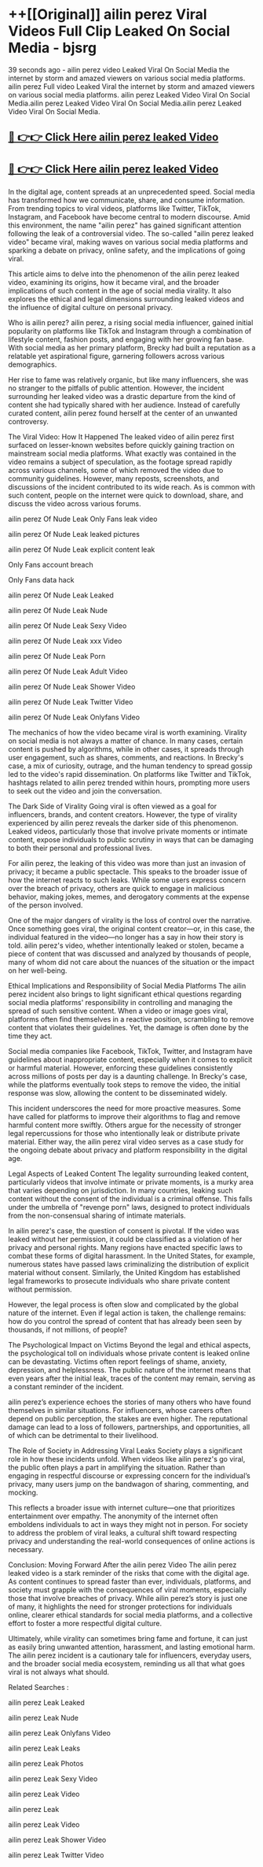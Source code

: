 # ++[[Original]] ailin perez Viral Videos Full Clip Leaked On Social Media - bjsrg<br>

39 seconds ago - ailin perez video Leaked Viral On Social Media the internet by storm and amazed viewers on various social media platforms.
ailin perez Full video Leaked Viral the internet by storm and amazed viewers on various social media platforms. ailin perez Leaked Video Viral On Social Media.ailin perez Leaked Video Viral On Social Media.ailin perez Leaked Video Viral On Social Media.<br>


## [🔴 👉👉 Click Here ailin perez leaked Video ](https://onlyclips.site?title=ailin_perez&ref=git)

## [🔴 👉👉 Click Here ailin perez leaked Video ](https://onlyclips.site?title=ailin_perez&ref=git)

In the digital age, content spreads at an unprecedented speed. Social media has transformed how we communicate, share, and consume information. From trending topics to viral videos, platforms like Twitter, TikTok, Instagram, and Facebook have become central to modern discourse. Amid this environment, the name "ailin perez" has gained significant attention following the leak of a controversial video. The so-called "ailin perez leaked video" became viral, making waves on various social media platforms and sparking a debate on privacy, online safety, and the implications of going viral.

This article aims to delve into the phenomenon of the ailin perez leaked video, examining its origins, how it became viral, and the broader implications of such content in the age of social media virality. It also explores the ethical and legal dimensions surrounding leaked videos and the influence of digital culture on personal privacy.

Who is ailin perez?
ailin perez, a rising social media influencer, gained initial popularity on platforms like TikTok and Instagram through a combination of lifestyle content, fashion posts, and engaging with her growing fan base. With social media as her primary platform, Brecky had built a reputation as a relatable yet aspirational figure, garnering followers across various demographics.

Her rise to fame was relatively organic, but like many influencers, she was no stranger to the pitfalls of public attention. However, the incident surrounding her leaked video was a drastic departure from the kind of content she had typically shared with her audience. Instead of carefully curated content, ailin perez found herself at the center of an unwanted controversy.

The Viral Video: How It Happened
The leaked video of ailin perez first surfaced on lesser-known websites before quickly gaining traction on mainstream social media platforms. What exactly was contained in the video remains a subject of speculation, as the footage spread rapidly across various channels, some of which removed the video due to community guidelines. However, many reposts, screenshots, and discussions of the incident contributed to its wide reach. As is common with such content, people on the internet were quick to download, share, and discuss the video across various forums.

ailin perez Of Nude Leak Only Fans leak video

ailin perez Of Nude Leak leaked pictures

ailin perez Of Nude Leak explicit content leak

Only Fans account breach

Only Fans data hack

ailin perez Of Nude Leak Leaked

ailin perez Of Nude Leak Nude

ailin perez Of Nude Leak Sexy Video

ailin perez Of Nude Leak xxx Video

ailin perez Of Nude Leak Porn

ailin perez Of Nude Leak Adult Video

ailin perez Of Nude Leak Shower Video

ailin perez Of Nude Leak Twitter Video

ailin perez Of Nude Leak Onlyfans Video

The mechanics of how the video became viral is worth examining. Virality on social media is not always a matter of chance. In many cases, certain content is pushed by algorithms, while in other cases, it spreads through user engagement, such as shares, comments, and reactions. In Brecky's case, a mix of curiosity, outrage, and the human tendency to spread gossip led to the video's rapid dissemination. On platforms like Twitter and TikTok, hashtags related to ailin perez trended within hours, prompting more users to seek out the video and join the conversation.

The Dark Side of Virality
Going viral is often viewed as a goal for influencers, brands, and content creators. However, the type of virality experienced by ailin perez reveals the darker side of this phenomenon. Leaked videos, particularly those that involve private moments or intimate content, expose individuals to public scrutiny in ways that can be damaging to both their personal and professional lives.

For ailin perez, the leaking of this video was more than just an invasion of privacy; it became a public spectacle. This speaks to the broader issue of how the internet reacts to such leaks. While some users express concern over the breach of privacy, others are quick to engage in malicious behavior, making jokes, memes, and derogatory comments at the expense of the person involved.

One of the major dangers of virality is the loss of control over the narrative. Once something goes viral, the original content creator—or, in this case, the individual featured in the video—no longer has a say in how their story is told. ailin perez's video, whether intentionally leaked or stolen, became a piece of content that was discussed and analyzed by thousands of people, many of whom did not care about the nuances of the situation or the impact on her well-being.

Ethical Implications and Responsibility of Social Media Platforms
The ailin perez incident also brings to light significant ethical questions regarding social media platforms' responsibility in controlling and managing the spread of such sensitive content. When a video or image goes viral, platforms often find themselves in a reactive position, scrambling to remove content that violates their guidelines. Yet, the damage is often done by the time they act.

Social media companies like Facebook, TikTok, Twitter, and Instagram have guidelines about inappropriate content, especially when it comes to explicit or harmful material. However, enforcing these guidelines consistently across millions of posts per day is a daunting challenge. In Brecky's case, while the platforms eventually took steps to remove the video, the initial response was slow, allowing the content to be disseminated widely.

This incident underscores the need for more proactive measures. Some have called for platforms to improve their algorithms to flag and remove harmful content more swiftly. Others argue for the necessity of stronger legal repercussions for those who intentionally leak or distribute private material. Either way, the ailin perez viral video serves as a case study for the ongoing debate about privacy and platform responsibility in the digital age.

Legal Aspects of Leaked Content
The legality surrounding leaked content, particularly videos that involve intimate or private moments, is a murky area that varies depending on jurisdiction. In many countries, leaking such content without the consent of the individual is a criminal offense. This falls under the umbrella of "revenge porn" laws, designed to protect individuals from the non-consensual sharing of intimate materials.

In ailin perez's case, the question of consent is pivotal. If the video was leaked without her permission, it could be classified as a violation of her privacy and personal rights. Many regions have enacted specific laws to combat these forms of digital harassment. In the United States, for example, numerous states have passed laws criminalizing the distribution of explicit material without consent. Similarly, the United Kingdom has established legal frameworks to prosecute individuals who share private content without permission.

However, the legal process is often slow and complicated by the global nature of the internet. Even if legal action is taken, the challenge remains: how do you control the spread of content that has already been seen by thousands, if not millions, of people?

The Psychological Impact on Victims
Beyond the legal and ethical aspects, the psychological toll on individuals whose private content is leaked online can be devastating. Victims often report feelings of shame, anxiety, depression, and helplessness. The public nature of the internet means that even years after the initial leak, traces of the content may remain, serving as a constant reminder of the incident.

ailin perez’s experience echoes the stories of many others who have found themselves in similar situations. For influencers, whose careers often depend on public perception, the stakes are even higher. The reputational damage can lead to a loss of followers, partnerships, and opportunities, all of which can be detrimental to their livelihood.

The Role of Society in Addressing Viral Leaks
Society plays a significant role in how these incidents unfold. When videos like ailin perez's go viral, the public often plays a part in amplifying the situation. Rather than engaging in respectful discourse or expressing concern for the individual’s privacy, many users jump on the bandwagon of sharing, commenting, and mocking.

This reflects a broader issue with internet culture—one that prioritizes entertainment over empathy. The anonymity of the internet often emboldens individuals to act in ways they might not in person. For society to address the problem of viral leaks, a cultural shift toward respecting privacy and understanding the real-world consequences of online actions is necessary.

Conclusion: Moving Forward After the ailin perez Video
The ailin perez leaked video is a stark reminder of the risks that come with the digital age. As content continues to spread faster than ever, individuals, platforms, and society must grapple with the consequences of viral moments, especially those that involve breaches of privacy. While ailin perez’s story is just one of many, it highlights the need for stronger protections for individuals online, clearer ethical standards for social media platforms, and a collective effort to foster a more respectful digital culture.

Ultimately, while virality can sometimes bring fame and fortune, it can just as easily bring unwanted attention, harassment, and lasting emotional harm. The ailin perez incident is a cautionary tale for influencers, everyday users, and the broader social media ecosystem, reminding us all that what goes viral is not always what should.

Related Searches :

ailin perez Leak Leaked

ailin perez Leak Nude

ailin perez Leak Onlyfans Video

ailin perez Leak Leaks

ailin perez Leak Photos

ailin perez Leak Sexy Video

ailin perez Leak Video

ailin perez Leak

ailin perez Leak Video

ailin perez Leak Shower Video

ailin perez Leak Twitter Video

